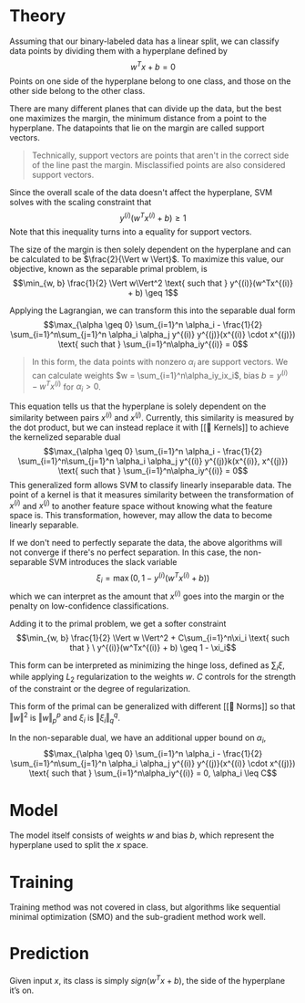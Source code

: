 # Theory
Assuming that our binary-labeled data has a linear split, we can classify data points by dividing them with a hyperplane defined by $$w^Tx + b = 0$$Points on one side of the hyperplane belong to one class, and those on the other side belong to the other class.

There are many different planes that can divide up the data, but the best one maximizes the margin, the minimum distance from a point to the hyperplane. The datapoints that lie on the margin are called support vectors.

>Technically, support vectors are points that aren't in the correct side of the line past the margin. Misclassified points are also considered support vectors.

Since the overall scale of the data doesn't affect the hyperplane, SVM solves with the scaling constraint that $$y^{(i)}(w^Tx^{(i)} + b) \geq 1$$Note that this inequality turns into a equality for support vectors.

The size of the margin is then solely dependent on the hyperplane and can be calculated to be $\frac{2}{\Vert w \Vert}$. To maximize this value, our objective, known as the separable primal problem, is $$\min_{w, b} \frac{1}{2} \Vert w\Vert^2 \text{ such that } y^{(i)}(w^Tx^{(i)} + b) \geq 1$$

Applying the Lagrangian, we can transform this into the separable dual form $$\max_{\alpha \geq 0} \sum_{i=1}^n \alpha_i - \frac{1}{2} \sum_{i=1}^n\sum_{j=1}^n \alpha_i \alpha_j y^{(i)} y^{(j)}(x^{(i)} \cdot x^{(j)}) \text{ such that } \sum_{i=1}^n\alpha_iy^{(i)} = 0$$
> In this form, the data points with nonzero $\alpha_i$ are support vectors. We can calculate weights $w = \sum_{i=1}^n\alpha_iy_ix_i$, bias $b = y^{(i)} - w^Tx^{(i)}$ for $\alpha_i > 0$.

This equation tells us that the hyperplane is solely dependent on the similarity between pairs $x^{(i)}$ and $x^{(j)}$. Currently, this similarity is measured by the dot product, but we can instead replace it with [[🍿 Kernels]] to achieve the kernelized separable dual $$\max_{\alpha \geq 0} \sum_{i=1}^n \alpha_i - \frac{1}{2} \sum_{i=1}^n\sum_{j=1}^n \alpha_i \alpha_j y^{(i)} y^{(j)}k(x^{(i)}, x^{(j)}) \text{ such that } \sum_{i=1}^n\alpha_iy^{(i)} = 0$$
This generalized form allows SVM to classify linearly inseparable data. The point of a kernel is that it measures similarity between the transformation of $x^{(i)}$ and $x^{(j)}$ to another feature space without knowing what the feature space is. This transformation, however, may allow the data to become linearly separable.

If we don't need to perfectly separate the data, the above algorithms will not converge if there's no perfect separation. In this case, the non-separable SVM introduces the slack variable $$\xi_i = \max(0, 1 - y^{(i)}(w^Tx^{(i)} + b))$$which we can interpret as the amount that $x^{(i)}$ goes into the margin or the penalty on low-confidence classifications.

Adding it to the primal problem, we get a softer constraint $$\min_{w, b} \frac{1}{2} \Vert w \Vert^2 + C\sum_{i=1}^n\xi_i \text{ such that } \ y^{(i)}(w^Tx^{(i)} + b) \geq 1 - \xi_i$$

This form can be interpreted as minimizing the hinge loss, defined as $\sum_i \xi$, while applying $L_2$ regularization to the weights $w$. $C$ controls for the strength of the constraint or the degree of regularization.

This form of the primal can be generalized with different [[📌 Norms]] so that $\Vert w \Vert^2$ is $\Vert w\Vert_p^p$ and $\xi_i$ is $\Vert \xi_i\Vert_q^q$.

In the non-separable dual, we have an additional upper bound on $\alpha_i$, $$\max_{\alpha \geq 0} \sum_{i=1}^n \alpha_i - \frac{1}{2} \sum_{i=1}^n\sum_{j=1}^n \alpha_i \alpha_j y^{(i)} y^{(j)}(x^{(i)} \cdot x^{(j)}) \text{ such that } \sum_{i=1}^n\alpha_iy^{(i)} = 0, \alpha_i \leq C$$

# Model
The model itself consists of weights $w$ and bias $b$, which represent the hyperplane used to split the $x$ space.

# Training
Training method was not covered in class, but algorithms like sequential minimal optimization (SMO) and the sub-gradient method work well.

# Prediction
Given input $x$, its class is simply $sign(w^Tx + b)$, the side of the hyperplane it’s on.